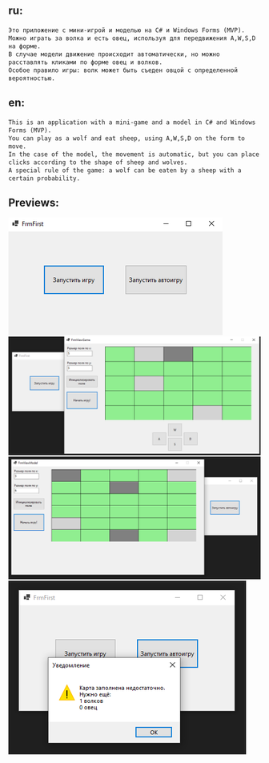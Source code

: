 ## ru:
	Это приложение с мини-игрой и моделью на C# и Windows Forms (MVP).  
	Можно играть за волка и есть овец, используя для передвижения A,W,S,D на форме.  
	В случае модели движение происходит автоматически, но можно расставлять кликами по форме овец и волков.  
	Особое правило игры: волк может быть съеден овцой с определенной вероятностью.  
  
## en: 
	This is an application with a mini-game and a model in C# and Windows Forms (MVP).  
	You can play as a wolf and eat sheep, using A,W,S,D on the form to move.  
	In the case of the model, the movement is automatic, but you can place clicks according to the shape of sheep and wolves.  
	A special rule of the game: a wolf can be eaten by a sheep with a certain probability.  
	
## Previews:
![alt text](readMeScreens/1.PNG "First form (first menu)")
![alt text](readMeScreens/2.PNG "Form with mini-game")
![alt text](readMeScreens/3.PNG "Form with model")
![alt text](readMeScreens/4.PNG "Application warning")